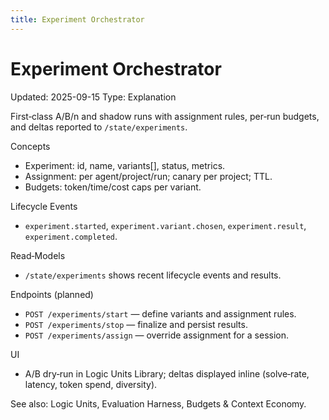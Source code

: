 ```yaml
---
title: Experiment Orchestrator
---
```


# Experiment Orchestrator
Updated: 2025-09-15
Type: Explanation

First‑class A/B/n and shadow runs with assignment rules, per‑run budgets, and deltas reported to `/state/experiments`.

Concepts
- Experiment: id, name, variants[], status, metrics.
- Assignment: per agent/project/run; canary per project; TTL.
- Budgets: token/time/cost caps per variant.

Lifecycle Events
- `experiment.started`, `experiment.variant.chosen`, `experiment.result`, `experiment.completed`.

Read‑Models
- `/state/experiments` shows recent lifecycle events and results.

Endpoints (planned)
- `POST /experiments/start` — define variants and assignment rules.
- `POST /experiments/stop` — finalize and persist results.
- `POST /experiments/assign` — override assignment for a session.

UI
- A/B dry‑run in Logic Units Library; deltas displayed inline (solve‑rate, latency, token spend, diversity).

See also: Logic Units, Evaluation Harness, Budgets & Context Economy.
